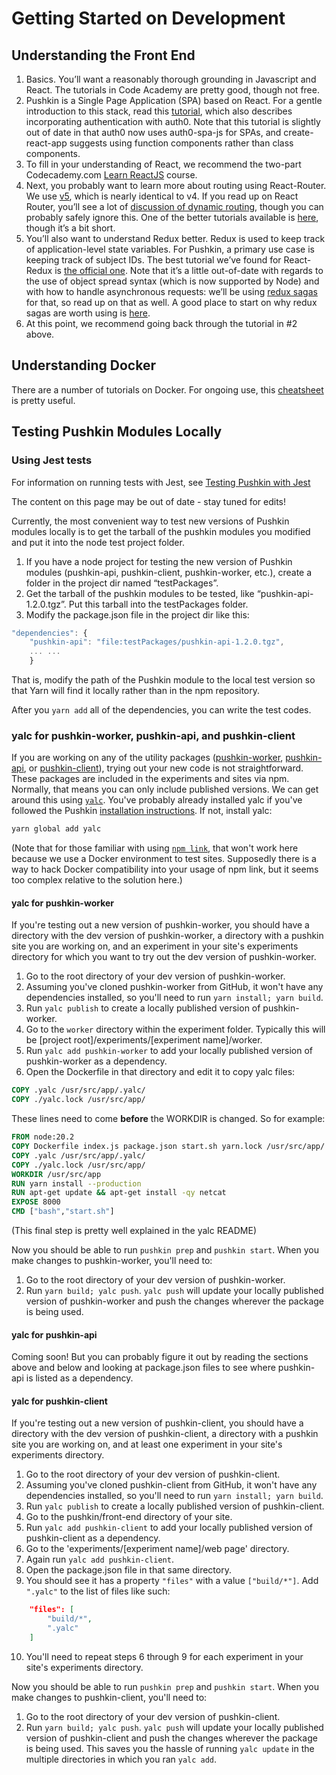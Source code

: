 # Getting Started on Development

## Understanding the Front End

1. Basics. You’ll want a reasonably thorough grounding in Javascript and React. The tutorials in Code Academy are pretty good, though not free.
2. Pushkin is a Single Page Application \(SPA\) based on React. For a gentle introduction to this stack, read this [tutorial](https://auth0.com/blog/beyond-create-react-app-react-router-redux-saga-and-more/#Securing-Your-React-Application), which also describes incorporating authentication with auth0. Note that this tutorial is slightly out of date in that auth0 now uses auth0-spa-js for SPAs, and create-react-app suggests using function components rather than class components.
3. To fill in your understanding of React, we recommend the two-part Codecademy.com [Learn ReactJS](https://www.codecademy.com/learn/react-101) course.
4. Next, you probably want to learn more about routing using React-Router. We use [v5](https://reacttraining.com/blog/react-router-v5/), which is nearly identical to v4. If you read up on React Router, you’ll see a lot of [discussion of dynamic routing](https://github.com/ReactTraining/react-router/blob/master/packages/react-router/docs/guides/philosophy.md), though you can probably safely ignore this. One of the better tutorials available is [here](https://auth0.com/blog/react-router-4-practical-tutorial/), though it’s a bit short.
5. You’ll also want to understand Redux better. Redux is used to keep track of application-level state variables. For Pushkin, a primary use case is keeping track of subject IDs. The best tutorial we’ve found for React-Redux is [the official one](https://redux.js.org/basics/basic-tutorial). Note that it’s a little out-of-date with regards to the use of object spread syntax \(which is now supported by Node\) and with how to handle asynchronous requests: we’ll be using [redux sagas](https://redux-saga.js.org/docs/introduction/) for that, so read up on that as well. A good place to start on why redux sagas are worth using is [here](https://engineering.universe.com/what-is-redux-saga-c1252fc2f4d1).
6. At this point, we recommend going back through the tutorial in \#2 above.

## Understanding Docker

There are a number of tutorials on Docker. For ongoing use, this [cheatsheet](https://www.digitalocean.com/community/tutorials/how-to-remove-docker-images-containers-and-volumes) is pretty useful.

## Testing Pushkin Modules Locally

### Using Jest tests

For information on running tests with Jest, see [Testing Pushkin with Jest](https://languagelearninglab.gitbook.io/pushkin/advanced/testing-pushkin-with-jest)

The content on this page may be out of date - stay tuned for edits!

Currently, the most convenient way to test new versions of Pushkin modules locally is to get the tarball of the pushkin modules you modified and put it into the node test project folder.

1. If you have a node project for testing the new version of Pushkin modules \(pushkin-api, pushkin-client, pushkin-worker, etc.\), create a folder in the project dir named “testPackages”.
2. Get the tarball of the pushkin modules to be tested, like “pushkin-api-1.2.0.tgz”. Put this tarball into the testPackages folder.
3. Modify the package.json file in the project dir like this:

```javascript
"dependencies": {
    "pushkin-api": "file:testPackages/pushkin-api-1.2.0.tgz",
    ... ...
    }
```

That is, modify the path of the Pushkin module to the local test version so that Yarn will find it locally rather than in the npm repository.

After you `yarn add` all of the dependencies, you can write the test codes.

### yalc for pushkin-worker, pushkin-api, and pushkin-client

If you are working on any of the utility packages ([pushkin-worker](https://github.com/pushkin-consortium/pushkin-worker), [pushkin-api](https://github.com/pushkin-consortium/pushkin-api), or [pushkin-client](https://github.com/pushkin-consortium/pushkin-client)), trying out your new code is not straightforward. These packages are included in the experiments and sites via npm. Normally, that means you can only include published versions. We can get around this using [`yalc`](https://github.com/wclr/yalc). You've probably already installed yalc if you've followed the Pushkin [installation instructions](../getting-started/installing-pushkin-and-dependencies/README.md). If not, install yalc:

```bash
yarn global add yalc
```

(Note that for those familiar with using [`npm link`](https://docs.npmjs.com/cli/v9/commands/npm-link?v=true#description), that won't work here because we use a Docker environment to test sites. Supposedly there is a way to hack Docker compatibility into your usage of npm link, but it seems too complex relative to the solution here.)

#### yalc for pushkin-worker

If you're testing out a new version of pushkin-worker, you should have a directory with the dev version of pushkin-worker, a directory with a pushkin site you are working on, and an experiment in your site's experiments directory for which you want to try out the dev version of pushkin-worker.

1. Go to the root directory of your dev version of pushkin-worker.
2. Assuming you've cloned pushkin-worker from GitHub, it won't have any dependencies installed, so you'll need to run `yarn install; yarn build`.
3. Run `yalc publish` to create a locally published version of pushkin-worker.
4. Go to the `worker` directory within the experiment folder. Typically this will be [project root]/experiments/[experiment name]/worker.
5. Run `yalc add pushkin-worker` to add your locally published version of pushkin-worker as a dependency.
6. Open the Dockerfile in that directory and edit it to copy yalc files:

```dockerfile
COPY .yalc /usr/src/app/.yalc/
COPY ./yalc.lock /usr/src/app/
```

These lines need to come **before** the WORKDIR is changed. So for example:

```dockerfile
FROM node:20.2
COPY Dockerfile index.js package.json start.sh yarn.lock /usr/src/app/
COPY .yalc /usr/src/app/.yalc/
COPY ./yalc.lock /usr/src/app/
WORKDIR /usr/src/app
RUN yarn install --production
RUN apt-get update && apt-get install -qy netcat
EXPOSE 8000
CMD ["bash","start.sh"]
```

(This final step is pretty well explained in the yalc README)

Now you should be able to run `pushkin prep` and `pushkin start`. When you make changes to pushkin-worker, you'll need to:

1. Go to the root directory of your dev version of pushkin-worker.
2. Run `yarn build; yalc push`. `yalc push` will update your locally published version of pushkin-worker and push the changes wherever the package is being used.

#### yalc for pushkin-api

Coming soon! But you can probably figure it out by reading the sections above and below and looking at package.json files to see where pushkin-api is listed as a dependency.

#### yalc for pushkin-client

If you're testing out a new version of pushkin-client, you should have a directory with the dev version of pushkin-client, a directory with a pushkin site you are working on, and at least one experiment in your site's experiments directory.

1. Go to the root directory of your dev version of pushkin-client.
2. Assuming you've cloned pushkin-client from GitHub, it won't have any dependencies installed, so you'll need to run `yarn install; yarn build`.
3. Run `yalc publish` to create a locally published version of pushkin-client.
4. Go to the pushkin/front-end directory of your site.
5. Run `yalc add pushkin-client` to add your locally published version of pushkin-client as a dependency.
6. Go to the 'experiments/[experiment name]/web page' directory.
7. Again run `yalc add pushkin-client`.
8. Open the package.json file in that same directory.
9. You should see it has a property `"files"` with a value `["build/*"]`. Add `".yalc"` to the list of files like such:

```JSON
    "files": [
        "build/*",
        ".yalc"
    ]
```

10. You'll need to repeat steps 6 through 9 for each experiment in your site's experiments directory.

Now you should be able to run `pushkin prep` and `pushkin start`. When you make changes to pushkin-client, you'll need to:

1. Go to the root directory of your dev version of pushkin-client.
2. Run `yarn build; yalc push`. `yalc push` will update your locally published version of pushkin-client and push the changes wherever the package is being used. This saves you the hassle of running `yalc update` in the multiple directories in which you ran `yalc add`.
